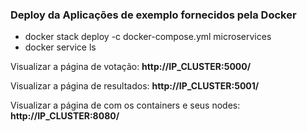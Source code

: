 ### Deploy da Aplicações de exemplo fornecidos pela Docker

* docker stack deploy -c docker-compose.yml microservices
* docker service ls

Visualizar a página de votação:
**http://IP_CLUSTER:5000/**

Visualizar a página de resultados:
**http://IP_CLUSTER:5001/**

Visualizar a página de com os containers e seus nodes:
**http://IP_CLUSTER:8080/**
